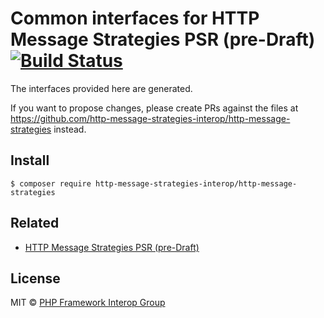 # Common interfaces for HTTP Message Strategies PSR (pre-Draft) [![Build Status](https://travis-ci.org/http-message-strategies-interop/http-message-strategies.svg?branch=master)](https://travis-ci.org/http-message-strategies-interop/http-message-strategies)

The interfaces provided here are generated.

If you want to propose changes, please create PRs against the files at https://github.com/http-message-strategies-interop/http-message-strategies instead.


## Install

```
$ composer require http-message-strategies-interop/http-message-strategies
```


## Related

* [HTTP Message Strategies PSR (pre-Draft)](https://github.com/http-message-strategies-interop/http-message-strategies/tree/http-message-strategies/proposed/http-message-strategies)


## License

MIT © [PHP Framework Interop Group](http://www.php-fig.org)
